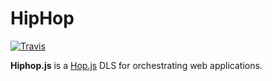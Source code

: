 HipHop
======

[![Travis](https://api.travis-ci.org/manuel-serrano/bigloo.svg)](https://travis-ci.org/manuel-serrano/bigloo/builds)

__Hiphop.js__ is a [Hop.js](http://hop-dev.inria.fr) DLS for
orchestrating web applications.


